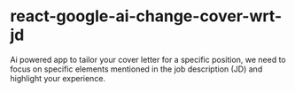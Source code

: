 # react-google-ai-change-cover-wrt-jd
Ai powered app to tailor your cover letter for a specific position, we need to focus on specific elements mentioned in the job description (JD) and highlight your experience.
